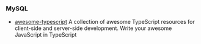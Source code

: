 ### MySQL

* [awesome-typescript](https://github.com/dzharii/awesome-typescript) A collection of awesome TypeScript resources for client-side and server-side development. Write your awesome JavaScript in TypeScript



